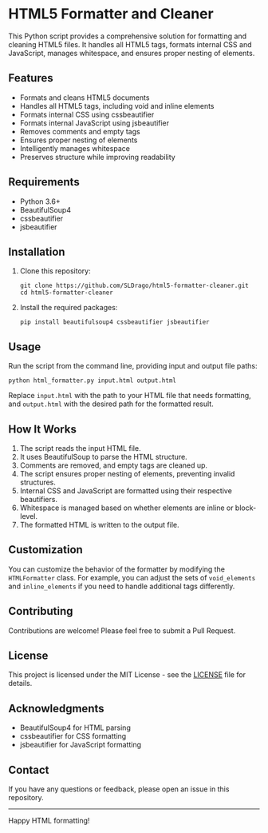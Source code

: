 # HTML5 Formatter and Cleaner

This Python script provides a comprehensive solution for formatting and cleaning HTML5 files. It handles all HTML5 tags, formats internal CSS and JavaScript, manages whitespace, and ensures proper nesting of elements.

## Features

- Formats and cleans HTML5 documents
- Handles all HTML5 tags, including void and inline elements
- Formats internal CSS using cssbeautifier
- Formats internal JavaScript using jsbeautifier
- Removes comments and empty tags
- Ensures proper nesting of elements
- Intelligently manages whitespace
- Preserves structure while improving readability

## Requirements

- Python 3.6+
- BeautifulSoup4
- cssbeautifier
- jsbeautifier

## Installation

1. Clone this repository:

   ```
   git clone https://github.com/SLDrago/html5-formatter-cleaner.git
   cd html5-formatter-cleaner
   ```

2. Install the required packages:
   ```
   pip install beautifulsoup4 cssbeautifier jsbeautifier
   ```

## Usage

Run the script from the command line, providing input and output file paths:

```
python html_formatter.py input.html output.html
```

Replace `input.html` with the path to your HTML file that needs formatting, and `output.html` with the desired path for the formatted result.

## How It Works

1. The script reads the input HTML file.
2. It uses BeautifulSoup to parse the HTML structure.
3. Comments are removed, and empty tags are cleaned up.
4. The script ensures proper nesting of elements, preventing invalid structures.
5. Internal CSS and JavaScript are formatted using their respective beautifiers.
6. Whitespace is managed based on whether elements are inline or block-level.
7. The formatted HTML is written to the output file.

## Customization

You can customize the behavior of the formatter by modifying the `HTMLFormatter` class. For example, you can adjust the sets of `void_elements` and `inline_elements` if you need to handle additional tags differently.

## Contributing

Contributions are welcome! Please feel free to submit a Pull Request.

## License

This project is licensed under the MIT License - see the [LICENSE](LICENSE) file for details.

## Acknowledgments

- BeautifulSoup4 for HTML parsing
- cssbeautifier for CSS formatting
- jsbeautifier for JavaScript formatting

## Contact

If you have any questions or feedback, please open an issue in this repository.

---

Happy HTML formatting!
